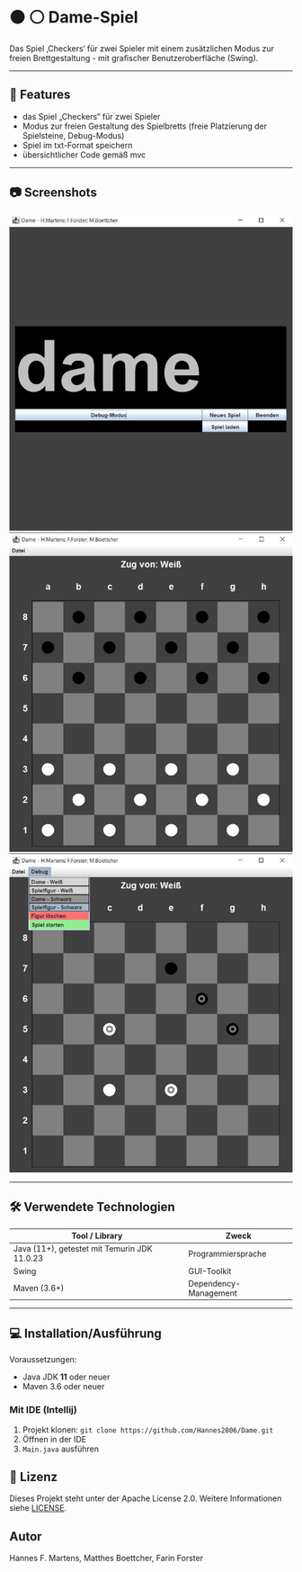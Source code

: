 # ⚫ ⚪ Dame-Spiel

Das Spiel ‚Checkers‘ für zwei Spieler mit einem zusätzlichen Modus zur freien Brettgestaltung - mit grafischer Benutzeroberfläche (Swing).

---

## 🚀 Features

- das Spiel „Checkers“ für zwei Spieler
- Modus zur freien Gestaltung des Spielbretts (freie Platzierung der Spielsteine, Debug-Modus)
- Spiel im txt-Format speichern
- übersichtlicher Code gemäß mvc

---

## 📷 Screenshots

![Screenshot StartScreen](img/ScreenshotStartScreen.jpg)
![Screenshot Game](img/ScreenshotGame.jpg)
![Screenshot Debug](img/ScreenshotDebug.jpg)

---

## 🛠️ Verwendete Technologien

| Tool / Library                               | Zweck                 |
|----------------------------------------------|-----------------------|
| Java (11+), getestet mit Temurin JDK 11.0.23 | Programmiersprache    |
| Swing                                        | GUI-Toolkit           |
| Maven (3.6+)                                 | Dependency-Management |

---

## 💻 Installation/Ausführung

Voraussetzungen:
- Java JDK **11** oder neuer
- Maven 3.6 oder neuer

### Mit IDE (Intellij)

1. Projekt klonen: `git clone https://github.com/Hannes2806/Dame.git`
2. Öffnen in der IDE
3. `Main.java` ausführen

## 📄 Lizenz

Dieses Projekt steht unter der Apache License 2.0. Weitere Informationen siehe [LICENSE](LICENSE.txt).

## Autor

Hannes F. Martens,
Matthes Boettcher,
Farin Forster
